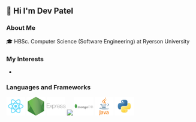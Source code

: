 ## 👋 Hi I'm Dev Patel

### About Me
🎓 HBSc. Computer Science (Software Engineering) at Ryerson University</br>

### My Interests
- 

### Languages and Frameworks
<code><img height="50" src="https://raw.githubusercontent.com/github/explore/80688e429a7d4ef2fca1e82350fe8e3517d3494d/topics/react/react.png"></code>
<code><img height="50" src="https://raw.githubusercontent.com/github/explore/80688e429a7d4ef2fca1e82350fe8e3517d3494d/topics/nodejs/nodejs.png"></code>
<code><img height="50" src="https://raw.githubusercontent.com/github/explore/80688e429a7d4ef2fca1e82350fe8e3517d3494d/topics/express/express.png"></code>
<code><img height="40" src="https://upload.wikimedia.org/wikipedia/commons/thumb/8/8e/Nextjs-logo.svg/800px-Nextjs-logo.svg.png"></code>
<code><img height="50" src="https://raw.githubusercontent.com/github/explore/80688e429a7d4ef2fca1e82350fe8e3517d3494d/topics/mongodb/mongodb.png"></code>
<code><img height="50" src="https://raw.githubusercontent.com/github/explore/80688e429a7d4ef2fca1e82350fe8e3517d3494d/topics/java/java.png"></code>
<code><img height="50" src="https://raw.githubusercontent.com/github/explore/80688e429a7d4ef2fca1e82350fe8e3517d3494d/topics/python/python.png"></code>

<!-- <div align='center'>
  <h3><em>"No one knows what it means but it's p r o v a c a t i v e"<em/><h3/>
  <img id="landing-image" src="https://64.media.tumblr.com/9bd6597395a2ee9395ca361103986e9d/tumblr_n37bva6bGA1rqkjmno1_500.gif" alt="Logo"/>
</div>
 -->
